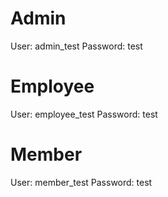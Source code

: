 # Admin
User: admin_test
Password: test

# Employee
User: employee_test
Password: test

# Member
User: member_test
Password: test